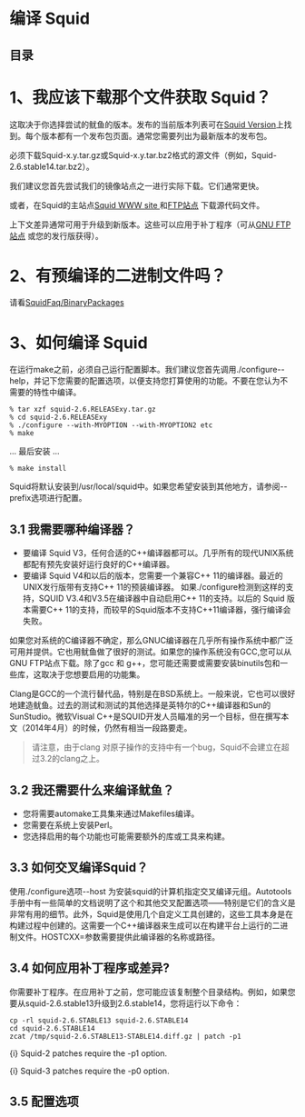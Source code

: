 # 编译 Squid
## 目录
# 1、我应该下载那个文件获取 Squid？
这取决于你选择尝试的鱿鱼的版本。发布的当前版本列表可在[Squid Version](http://www.squid-cache.org/Versions/)上找到。每个版本都有一个发布包页面。通常您需要列出为最新版本的发布包。

必须下载Squid-x.y.tar.gz或Squid-x.y.tar.bz2格式的源文件（例如，Squid-2.6.stable14.tar.bz2）。

我们建议您首先尝试我们的镜像站点之一进行实际下载。它们通常更快。

或者，在Squid的主站点[Squid WWW site ](http://www.squid-cache.org) 和[FTP站点](ftp://www.squid-cache.org/pub/) 下载源代码文件。

上下文差异通常可用于升级到新版本。这些可以应用于补丁程序（可从[GNU FTP站点](ftp://ftp.gnu.org/gnu/patch) 或您的发行版获得）。
# 2、有预编译的二进制文件吗？
请看[SquidFaq/BinaryPackages](https://wiki.squid-cache.org/SquidFaq/BinaryPackages)
# 3、如何编译 Squid
在运行make之前，必须自己运行配置脚本。我们建议您首先调用./configure--help，并记下您需要的配置选项，以便支持您打算使用的功能。不要在您认为不需要的特性中编译。
```Shell
% tar xzf squid-2.6.RELEASExy.tar.gz
% cd squid-2.6.RELEASExy
% ./configure --with-MYOPTION --with-MYOPTION2 etc
% make
```
... 最后安装 ...
```Shell
% make install
```
Squid将默认安装到/usr/local/squid中。如果您希望安装到其他地方，请参阅--prefix选项进行配置。
## 3.1 我需要哪种编译器？
- 要编译 Squid V3，任何合适的C++编译器都可以。几乎所有的现代UNIX系统都配有预先安装好运行良好的C++编译器。
- 要编译 Squid V4和以后的版本，您需要一个兼容C++ 11的编译器。最近的UNIX发行版带有支持C++ 11的预装编译器。
如果./configure检测到这样的支持，SQUID V3.4和V3.5在编译器中自动启用C++ 11的支持。以后的 Squid 版本需要C++ 11的支持，而较早的Squid版本不支持C++11编译器，强行编译会失败。

如果您对系统的C编译器不确定，那么GNUC编译器在几乎所有操作系统中都广泛可用并提供。它也用鱿鱼做了很好的测试。如果您的操作系统没有GCC,您可以从GNU FTP站点下载。除了gcc 和 g++，您可能还需要或需要安装binutils包和一些库，这取决于您想要启用的功能集。

Clang是GCC的一个流行替代品，特别是在BSD系统上。一般来说，它也可以很好地建造鱿鱼。过去的测试和测试的其他选择是英特尔的C++编译器和Sun的SunStudio。微软Visual C++是SQUID开发人员瞄准的另一个目标，但在撰写本文（2014年4月）的时候，仍然有相当一段路要走。
> 请注意，由于clang 对原子操作的支持中有一个bug，Squid不会建立在超过3.2的clang之上。
## 3.2 我还需要什么来编译鱿鱼？
- 您将需要automake工具集来通过Makefiles编译。
- 您需要在系统上安装Perl。
- 您选择启用的每个功能也可能需要额外的库或工具来构建。
## 3.3 如何交叉编译Squid？
使用./configure选项--host 为安装squid的计算机指定交叉编译元组。Autotools手册中有一些简单的文档说明了这个和其他交叉配置选项——特别是它们的含义是非常有用的细节。此外，Squid是使用几个自定义工具创建的，这些工具本身是在构建过程中创建的。这需要一个C++编译器来生成可以在构建平台上运行的二进制文件。HOSTCXX=参数需要提供此编译器的名称或路径。
## 3.4 如何应用补丁程序或差异?
你需要补丁程序。在应用补丁之前，您可能应该复制整个目录结构。例如，如果您要从squid-2.6.stable13升级到2.6.stable14，您将运行以下命令：
```Shell
cp -rl squid-2.6.STABLE13 squid-2.6.STABLE14
cd squid-2.6.STABLE14
zcat /tmp/squid-2.6.STABLE13-STABLE14.diff.gz | patch -p1
```
{i} Squid-2 patches require the -p1 option.

{i} Squid-3 patches require the -p0 option.
## 3.5 配置选项
